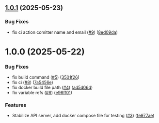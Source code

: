 ## [1.0.1](https://github.com/Local-Connectivity-Lab/ccn-coverage-api/compare/v1.0.0...v1.0.1) (2025-05-23)


### Bug Fixes

* fix ci action comitter name and email ([#9](https://github.com/Local-Connectivity-Lab/ccn-coverage-api/issues/9)) ([8ed09da](https://github.com/Local-Connectivity-Lab/ccn-coverage-api/commit/8ed09dafd4882e336b261c83ac780fdada0b5c71))

# 1.0.0 (2025-05-22)


### Bug Fixes

* fix build command ([#5](https://github.com/Local-Connectivity-Lab/ccn-coverage-api/issues/5)) ([3501f26](https://github.com/Local-Connectivity-Lab/ccn-coverage-api/commit/3501f26275ed95be08ba77ce37863dfecfbff5b0))
* fix ci ([#8](https://github.com/Local-Connectivity-Lab/ccn-coverage-api/issues/8)) ([7a5456e](https://github.com/Local-Connectivity-Lab/ccn-coverage-api/commit/7a5456ea6faf447120ff628793ec89eb927f56dd))
* fix docker build file path ([#4](https://github.com/Local-Connectivity-Lab/ccn-coverage-api/issues/4)) ([ad5d06d](https://github.com/Local-Connectivity-Lab/ccn-coverage-api/commit/ad5d06d8792ebe4c1fbceeca0022f1f31ef0d1f7))
* fix variable refs ([#6](https://github.com/Local-Connectivity-Lab/ccn-coverage-api/issues/6)) ([e96ff01](https://github.com/Local-Connectivity-Lab/ccn-coverage-api/commit/e96ff01b159781b3162bffb95d84a7e5514ab49e))


### Features

* Stabilize API server, add docker compose file for testing ([#3](https://github.com/Local-Connectivity-Lab/ccn-coverage-api/issues/3)) ([fe977ae](https://github.com/Local-Connectivity-Lab/ccn-coverage-api/commit/fe977ae7ec3c9354239ab4fbd9db8ecf7609c4df))
